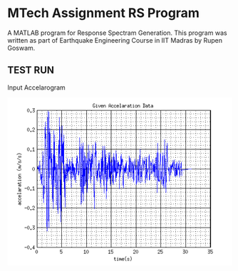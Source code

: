 # MTech Assignment RS Program
A MATLAB program for Response Spectram Generation. This program was written as part of Earthquake Engineering Course in IIT Madras by Rupen Goswam.

## TEST RUN

Input Accelarogram

![alt text](https://github.com/anismhd/MTech-Assignment-RS-Program/raw/master/InputAccl.png "Input Accelarogram")
